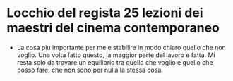 # Locchio del regista 25 lezioni dei maestri del cinema contemporaneo
- La cosa piu importante per me e stabilire in modo chiaro quello che non voglio. Una volta fatto questo, la maggior parte del lavoro e fatta. Mi resta solo da trovare un equilibrio tra quello che voglio e quello che posso fare, che non sono per nulla la stessa cosa.
